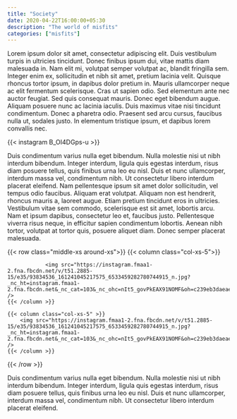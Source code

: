 ```yaml
---
title: "Society"
date: 2020-04-22T16:00:00+05:30
description: "The world of misfits"
categories: ["misfits"]
---
```




Lorem ipsum dolor sit amet, consectetur adipiscing elit. Duis vestibulum turpis in ultricies tincidunt. Donec finibus ipsum dui, vitae mattis diam malesuada in. Nam elit mi, volutpat semper volutpat ac, blandit fringilla sem. Integer enim ex, sollicitudin et nibh sit amet, pretium lacinia velit. Quisque rhoncus tortor ipsum, in dapibus dolor pretium in. Mauris ullamcorper neque ac elit fermentum scelerisque. Cras ut sapien odio. Sed elementum ante nec auctor feugiat. Sed quis consequat mauris. Donec eget bibendum augue. Aliquam posuere nunc ac lacinia iaculis. Duis maximus vitae nisi tincidunt condimentum. Donec a pharetra odio. Praesent sed arcu cursus, faucibus nulla ut, sodales justo. In elementum tristique ipsum, et dapibus lorem convallis nec.

{{< instagram B_OI4DGps-u >}}

Duis condimentum varius nulla eget bibendum. Nulla molestie nisi ut nibh interdum bibendum. Integer interdum, ligula quis egestas interdum, risus diam posuere tellus, quis finibus urna leo eu nisl. Duis et nunc ullamcorper, interdum massa vel, condimentum nibh. Ut consectetur libero interdum placerat eleifend. Nam pellentesque ipsum sit amet dolor sollicitudin, vel tempus odio faucibus. Aliquam erat volutpat. Aliquam non est hendrerit, rhoncus mauris a, laoreet augue. Etiam pretium tincidunt eros in ultricies. Vestibulum vitae sem commodo, scelerisque est sit amet, lobortis arcu. Nam et ipsum dapibus, consectetur leo et, faucibus justo. Pellentesque viverra risus neque, in efficitur sapien condimentum lobortis. Aenean nibh tortor, volutpat at tortor quis, posuere aliquet diam. Donec semper placerat malesuada.

{{< row class="middle-xs around-xs">}}
    {{< column class="col-xs-5">}}

                <img src="https://instagram.fmaa1-2.fna.fbcdn.net/v/t51.2885-15/e35/93834536_161241045217575_6533459282780744915_n.jpg?_nc_ht=instagram.fmaa1-2.fna.fbcdn.net&_nc_cat=103&_nc_ohc=nIt5_govPkEAX91NOMF&oh=c239eb3daeae76875d1ed20203b5b9ba&oe=5ECC4008" />
    {{< /column >}}

    {{< column class="col-xs-5" >}}
        <img src="https://instagram.fmaa1-2.fna.fbcdn.net/v/t51.2885-15/e35/93834536_161241045217575_6533459282780744915_n.jpg?_nc_ht=instagram.fmaa1-2.fna.fbcdn.net&_nc_cat=103&_nc_ohc=nIt5_govPkEAX91NOMF&oh=c239eb3daeae76875d1ed20203b5b9ba&oe=5ECC4008" />
    {{< /column >}}
{{< /row >}}

Duis condimentum varius nulla eget bibendum. Nulla molestie nisi ut nibh interdum bibendum. Integer interdum, ligula quis egestas interdum, risus diam posuere tellus, quis finibus urna leo eu nisl. Duis et nunc ullamcorper, interdum massa vel, condimentum nibh. Ut consectetur libero interdum placerat eleifend.

